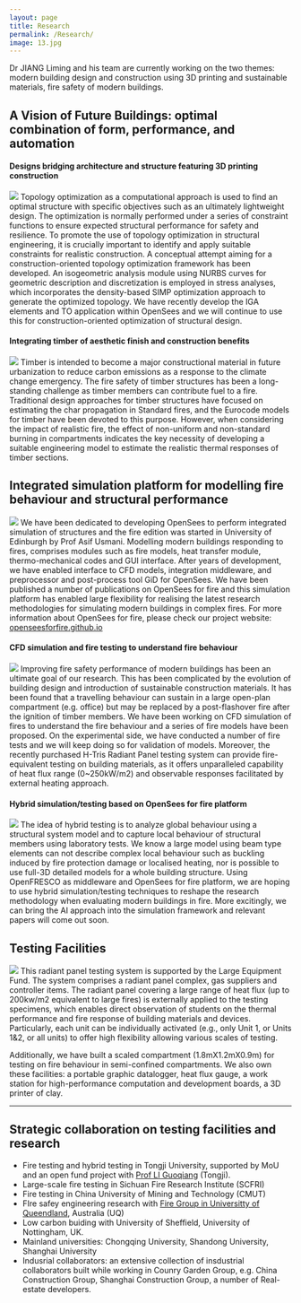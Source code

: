 ```yaml
---
layout: page
title: Research
permalink: /Research/
image: 13.jpg
---
```


Dr JIANG Liming and his team are currently working on the two themes: modern building design and construction using 3D printing and sustainable materials, fire safety of modern buildings.

## A Vision of Future Buildings: optimal combination of form, performance, and automation
#### Designs bridging architecture and structure featuring 3D printing construction
![]({{site.baseurl}}/images/optimization.png)
Topology optimization as a computational approach is used to find an optimal structure with specific objectives such as an ultimately lightweight design. The optimization is normally performed under a series of constraint functions to ensure expected structural performance for safety and resilience. To promote the use of topology optimization in structural engineering, it is crucially important to identify and apply suitable constraints for realistic construction. A conceptual attempt aiming for a construction-oriented topology optimization framework has been developed. An isogeometric analysis module using NURBS curves for geometric description and discretization is employed in stress analyses, which incorporates the density-based SIMP optimization approach to generate the optimized topology. We have recently develop the IGA elements and TO application within OpenSees and we will continue to use this for construction-oriented optimization of structural design.

#### Integrating timber of aesthetic finish and construction benefits
![]({{site.baseurl}}/images/timber.jpg)
Timber is intended to become a major constructional material in future urbanization to reduce carbon emissions as a response to the climate change emergency. The fire safety of timber structures has been a long-standing challenge as timber members can contribute fuel to a fire. Traditional design approaches for timber structures have focused on estimating the char propagation in Standard fires, and the Eurocode models for timber have been devoted to this purpose. However, when considering the impact of realistic fire, the effect of non-uniform and non-standard burning in compartments indicates the key necessity of developing a suitable engineering model to estimate the realistic thermal responses of timber sections. 


## Integrated simulation platform for modelling fire behaviour and structural performance
![]({{site.baseurl}}/images/structfire.jpg)
We have  been  dedicated to developing OpenSees to perform integrated simulation of structures and the fire edition was started in University of Edinburgh by Prof Asif Usmani. Modelling modern buildings responding to fires, comprises modules such as fire models, heat transfer module, thermo-mechanical codes and GUI interface. After years of development, we have enabled interface to CFD  models, integration middleware, and preprocessor and post-process tool  GiD for OpenSees. We have been published  a  number of publications  on OpenSees for  fire and this simulation platform has enabled large flexibility for realising the  latest research methodologies  for simulating modern buildings in complex fires. For more information  about OpenSees for  fire, please check our project website:  [openseesforfire.github.io](http://openseesforfire.github.io/)

#### CFD simulation and fire testing to understand fire behaviour
![]({{site.baseurl}}/images/semifire.jpg)
Improving fire safety performance of modern buildings has been an ultimate goal of our research. This has been complicated by the evolution of building design and introduction of sustainable construction materials. It has been found that a travelling behaviour can sustain in a large open-plan compartment (e.g. office) but may be replaced by a post-flashover fire after the ignition of timber members. We have been working on CFD simulation of fires to understand the fire behaviour and a series of fire models have been proposed. On the experimental side, we have conducted a number of fire tests and we will keep doing so for validation of models. Moreover, the recently purchased H-Tris Radiant Panel testing system can provide fire-equivalent testing on building materials, as it offers unparalleled capability of heat flux range (0~250kW/m2) and observable responses facilitated by external heating approach.

#### Hybrid simulation/testing based on OpenSees for fire platform
![]({{site.baseurl}}/images/hybrid.jpg)
The idea of hybrid testing is to analyze global behaviour using a structural system model and to capture local behaviour of structural members using laboratory tests. We know a large model using beam type elements can not describe complex local behaviour such as buckling induced by fire protection damage or localised heating, nor is possible to use full-3D detailed models for a whole building structure. Using OpenFRESCO as middleware and OpenSees for fire platform, we are hoping to use hybrid simulation/testing techniques to reshape the research methodology when evaluating modern buildings in fire. More excitingly, we can bring the AI approach into the simulation framework and relevant papers will come out soon. 

## Testing Facilities
![]({{site.baseurl}}/images/Panel.jpg)
This radiant panel testing system is supported by the Large Equipment Fund. The system comprises a radiant panel complex, gas suppliers and controller items. The radiant panel covering a large range of heat flux (up to 200kw/m2 equivalent to large fires) is externally applied to the testing specimens, which enables direct observation of students on the thermal performance and fire response of building materials and devices. Particularly, each unit can be individually activated (e.g., only Unit 1, or Units 1&2, or all units) to offer high flexibility allowing various scales of testing. 

Additionally, we have built a scaled compartment (1.8mX1.2mX0.9m) for testing on fire behaviour in semi-confined compartments. We also own these facilities: a portable graphic datalogger, heat flux gauge, a work station for high-performance computation and development boards, a 3D printer of clay.  

***
## Strategic collaboration on testing facilities and research
* Fire testing and hybrid testing in Tongji University, supported by MoU and an open fund project with [Prof LI Guoqiang](http://steelpro.net/Default.aspx) (Tongji).
* Large-scale fire testing in Sichuan Fire Research Institute (SCFRI)
* Fire testing in China University of Mining and Technology (CMUT)
* FIre safey engineering research with [Fire Group in Universitty of Queendland](https://civil.uq.edu.au/research/fire-safety-engineering), Australia (UQ)
* Low carbon buiding with University of Sheffield, University of Nottingham, UK.
* Mainland universities: Chongqing University, Shandong University, Shanghai University
* Indusrial collaborators: an extensive collection  of insdustrial collaborators built while working in Counry Garden Group, e.g. China Construction Group, Shanghai Construction Group, a number of Real-estate developers.
